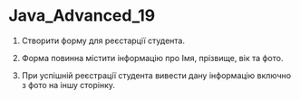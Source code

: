 # Java_Advanced_19

1. Створити форму для реєстарції студента.

2. Форма повинна містити інформацію про Імя, прізвище, вік та фото.

3. При успішній реєстрації студента вивести дану інформацію включно з фото на іншу сторінку.
